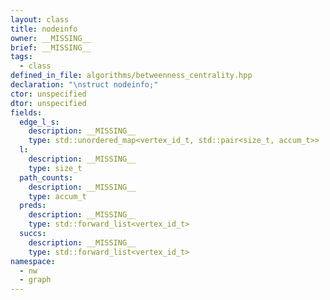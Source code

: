 ```yaml
---
layout: class
title: nodeinfo
owner: __MISSING__
brief: __MISSING__
tags:
  - class
defined_in_file: algorithms/betweenness_centrality.hpp
declaration: "\nstruct nodeinfo;"
ctor: unspecified
dtor: unspecified
fields:
  edge_l_s:
    description: __MISSING__
    type: std::unordered_map<vertex_id_t, std::pair<size_t, accum_t>>
  l:
    description: __MISSING__
    type: size_t
  path_counts:
    description: __MISSING__
    type: accum_t
  preds:
    description: __MISSING__
    type: std::forward_list<vertex_id_t>
  succs:
    description: __MISSING__
    type: std::forward_list<vertex_id_t>
namespace:
  - nw
  - graph
---
```


```{index}  nodeinfo
```

